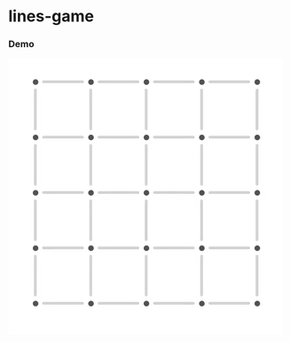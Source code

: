 # lines-game
### Demo
![grab-landing-page](https://github.com/aKamrani/lines-game/blob/main/demo.gif)
